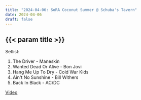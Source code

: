 ```yaml
---
title: "2024-04-06: SoRA Coconut Summer @ Schuba's Tavern"
date: 2024-04-06
draft: false
---
```


## {{< param title >}}

Setlist:
1. The Driver - Maneskin
2. Wanted Dead Or Alive - Bon Jovi
3. Hang Me Up To Dry - Cold War Kids
4. Ain't No Sunshine - Bill Withers
5. Back In Black - AC/DC

[Video](https://youtu.be/UjNuZnO08XU?si=AHM4_GqaxNCOVzXs&t=967)
